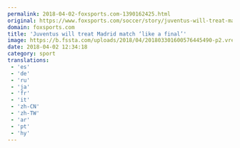 ```yaml
---
permalink: 2018-04-02-foxsports.com-1390162425.html
original: https://www.foxsports.com/soccer/story/juventus-will-treat-madrid-match-like-a-final-040218
domain: foxsports.com
title: 'Juventus will treat Madrid match ‘like a final’'
image: https://b.fssta.com/uploads/2018/04/201803301600576445490-p2.vresize.1200.630.high.35.jpeg
date: 2018-04-02 12:34:18
category: sport
translations: 
 - 'es'
 - 'de'
 - 'ru'
 - 'ja'
 - 'fr'
 - 'it'
 - 'zh-CN'
 - 'zh-TW'
 - 'ar'
 - 'pt'
 - 'hy'
---
```


